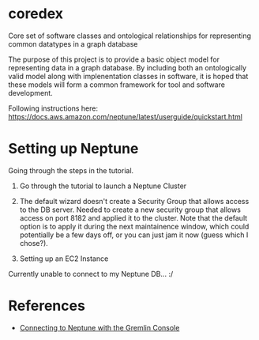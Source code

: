 # coredex

Core set of software classes and ontological relationships for representing common datatypes in a graph database

The purpose of this project is to provide a basic object model for representing data in a graph database. By including both an
ontologically valid model along with implenentation classes in software, it is hoped that these models will form a common framework
for tool and software development.

Following instructions here: https://docs.aws.amazon.com/neptune/latest/userguide/quickstart.html

# Setting up Neptune

Going through the steps in the tutorial.

 1) Go through the tutorial to launch a Neptune Cluster

 2) The default wizard doesn't create a Security Group that allows access to the DB server. Needed to create a new security group that allows access on port 8182 and applied it to the cluster. Note that the default option is to apply it during the next maintainence window, which could potentially be a few days off, or you can just jam it now (guess which I chose?).

 3) Setting up an EC2 Instance

Currently unable to connect to my Neptune DB... :/



# References

 * [Connecting to Neptune with the Gremlin Console](https://docs.aws.amazon.com/neptune/latest/userguide/access-graph-gremlin-console.html)
